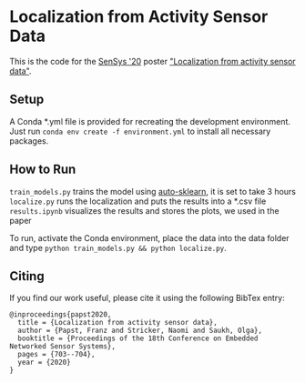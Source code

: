 # Localization from Activity Sensor Data

This is the code for the [SenSys '20](http://sensys.acm.org/2020/) poster ["Localization from activity sensor data"](https://dl.acm.org/doi/10.1145/3384419.3430404).

## Setup

A Conda *.yml file is provided for recreating the development environment. Just run ``conda env create -f environment.yml`` to install all necessary packages.

## How to Run

``train_models.py`` trains the model using [auto-sklearn](https://automl.github.io/auto-sklearn/), it is set to take 3 hours
``localize.py`` runs the localization and puts the results into a *.csv file
``results.ipynb`` visualizes the results and stores the plots, we used in the paper

To run, activate the Conda environment, place the data into the data folder and type ``python train_models.py && python localize.py``.

## Citing

If you find our work useful, please cite it using the following BibTex entry:
```
@inproceedings{papst2020,
  title = {Localization from activity sensor data},
  author = {Papst, Franz and Stricker, Naomi and Saukh, Olga},
  booktitle = {Proceedings of the 18th Conference on Embedded Networked Sensor Systems},
  pages = {703--704},
  year = {2020}
}
```

